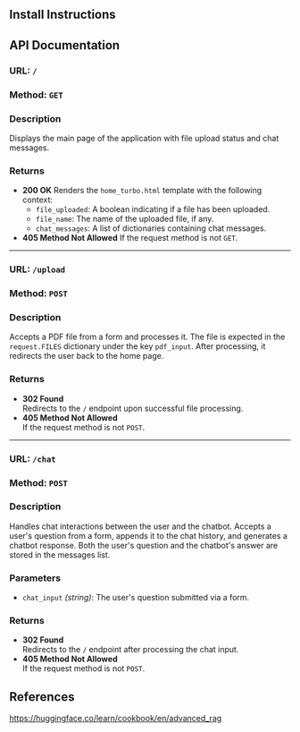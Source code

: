 ## Install Instructions

## API Documentation

### **URL:** `/`  
### **Method:** `GET`

### Description
Displays the main page of the application with file upload status and chat messages.

### Returns
- **200 OK**
  Renders the `home_turbo.html` template with the following context:
  - `file_uploaded`: A boolean indicating if a file has been uploaded.
  - `file_name`: The name of the uploaded file, if any.
  - `chat_messages`: A list of dictionaries containing chat messages.
- **405 Method Not Allowed**
  If the request method is not `GET`.

---

### **URL:** `/upload`  
### **Method:** `POST`

### Description
Accepts a PDF file from a form and processes it. The file is expected in the `request.FILES` dictionary under the key `pdf_input`. After processing, it redirects the user back to the home page.

### Returns
- **302 Found**  
  Redirects to the `/` endpoint upon successful file processing.
- **405 Method Not Allowed**  
  If the request method is not `POST`.

---

### **URL:** `/chat`  
### **Method:** `POST`

### Description
Handles chat interactions between the user and the chatbot. Accepts a user's question from a form, appends it to the chat history, and generates a chatbot response. Both the user's question and the chatbot's answer are stored in the messages list.

### Parameters
- `chat_input` *(string)*: The user's question submitted via a form.

### Returns
- **302 Found**  
  Redirects to the `/` endpoint after processing the chat input.
- **405 Method Not Allowed**  
  If the request method is not `POST`.

## References
https://huggingface.co/learn/cookbook/en/advanced_rag